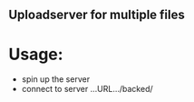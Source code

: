 ## Uploadserver for multiple files

# Usage:

- spin up the server
- connect to server ...URL.../backed/